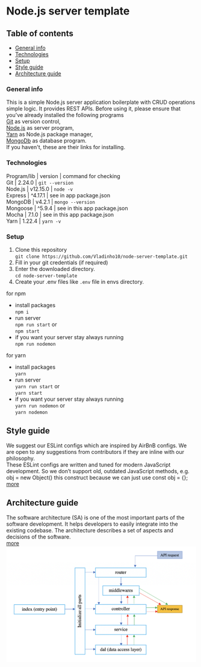 # Node.js server template

## Table of contents
* [General info](#general-info)
* [Technologies](#technologies)
* [Setup](#setup)
* [Style guide](#style-guide)
* [Architecture guide](#architecture-guide)

### General info
This is a simple Node.js server application boilerplate with CRUD operations simple logic. It provides REST APIs. 
Before using it, please ensure that you've already installed the following programs\
[Git](https://git-scm.com/book/en/v2/Getting-Started-Installing-Git) as version control,\
[Node.js](https://nodejs.org/en/) as server program,\
[Yarn](https://yarnpkg.com/lang/en/docs/install/#mac-stable) as Node.js package manager,\
[MongoDb](https://docs.mongodb.com/manual/installation/) as database program.\
If you haven't, these are their links for installing.

### Technologies
Program/lib | version | command for checking\
Git | 2.24.0 | `git --version`\
Node.js | v12.15.0 | `node -v` \
Express | ^4.17.1 | see in app package.json\
MongoDB | v4.2.1 | `mongo --version`\
Mongoose | ^5.9.4 | see in this app package.json\
Mocha | 7.1.0 | see in this app package.json\
Yarn | 1.22.4 | `yarn -v`

### Setup
1. Clone this repository\
`git clone https://github.com/Vladinho10/node-server-template.git` 
2. Fill in your git credentials (if required)
3. Enter the downloaded directory.\
`cd node-server-template`
4. Create your .env files like `.env` file in envs directory. 

for npm
* install packages\
   `npm i` 
* run server\
   `npm run start`
   or \
   `npm start`
* if you want your server stay always running\
`npm run nodemon`


for yarn
* install packages\
 `yarn`
* run server\
 `yarn run start`
 or\
  `yarn start`
* if you want your server stay always running\
`yarn run nodemon`
or\
 `yarn nodemon` 


## Style guide 
We suggest our ESLint configs which are inspired by AirBnB configs. We are open to any suggestions from contributors if they are inline with our philosophy. \
These ESLint configs are written and tuned for modern JavaScript development. So we don’t support old, outdated JavaScript methods, e.g. 
obj = new Object() this construct because we can just use const obj = {};\
[more](https://github.com/Vladinho10/node-server-template/blob/master/guides/style-guide.md)

## Architecture guide

The software architecture (SA) is one of the most important parts of the software development. It helps developers to easily integrate into the existing codebase.
The architecture describes a set of aspects and decisions of the software. \
[more](https://github.com/Vladinho10/node-server-template/blob/master/guides/architecture-guide.md)
  <img src="./files/media/app-architecture.png"  alt="app-architecture"/>
